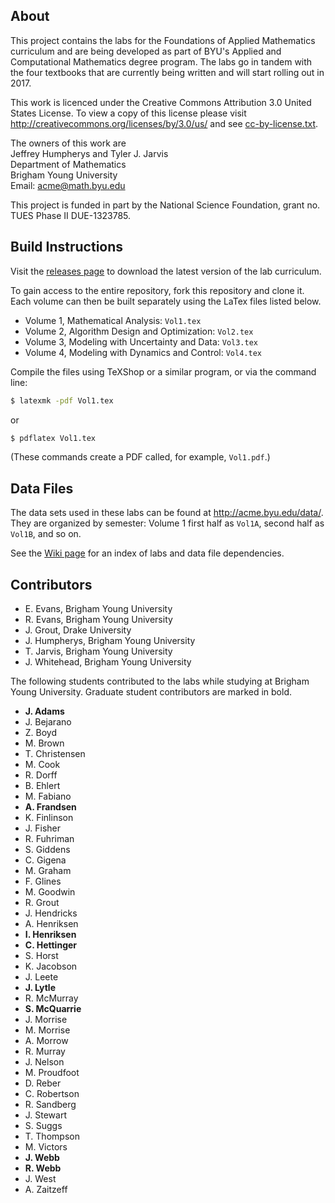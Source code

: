 ## About

This project contains the labs for the Foundations of Applied Mathematics curriculum and are being developed as part of BYU's Applied and Computational Mathematics degree program.
The labs go in tandem with the four textbooks that are currently being written and will start rolling out in 2017.

This work is licenced under the Creative Commons Attribution 3.0 United States License.
To view a copy of this license please visit http://creativecommons.org/licenses/by/3.0/us/ and see [cc-by-license.txt](https://github.com/Foundations-of-Applied-Mathematics/Labs/blob/master/cc-by-license.txt).

The owners of this work are  
Jeffrey Humpherys and Tyler J. Jarvis  
Department of Mathematics  
Brigham Young University  
Email: acme@math.byu.edu

This project is funded in part by the National Science Foundation, grant no. TUES Phase II DUE-1323785.

## Build Instructions

Visit the [releases page](https://github.com/Foundations-of-Applied-Mathematics/Labs/releases) to download the latest version of the lab curriculum.

To gain access to the entire repository, fork this repository and clone it.
Each volume can then be built separately using the LaTex files listed below.
- Volume 1, Mathematical Analysis: `Vol1.tex`
- Volume 2, Algorithm Design and Optimization: `Vol2.tex`
- Volume 3, Modeling with Uncertainty and Data: `Vol3.tex`
- Volume 4, Modeling with Dynamics and Control: `Vol4.tex`

Compile the files using TeXShop or a similar program, or via the command line:
```bash
$ latexmk -pdf Vol1.tex
```
or
```bash
$ pdflatex Vol1.tex
```
(These commands create a PDF called, for example, `Vol1.pdf`.)

## Data Files

The data sets used in these labs can be found at http://acme.byu.edu/data/.
They are organized by semester: Volume 1 first half as `Vol1A`, second half as `Vol1B`, and so on.

See the [Wiki page](https://github.com/Foundations-of-Applied-Mathematics/Lab-Development/wiki/File-Dependencies-Index) for an index of labs and data file dependencies.

## Contributors

- E. Evans, Brigham Young University
- R. Evans, Brigham Young University
- J. Grout, Drake University
- J. Humpherys, Brigham Young University
- T. Jarvis, Brigham Young University
- J. Whitehead, Brigham Young University

The following students contributed to the labs while studying at Brigham Young University.
Graduate student contributors are marked in bold.

- **J. Adams**
- J. Bejarano
- Z. Boyd
- M. Brown
- T. Christensen
- M. Cook
- R. Dorff
- B. Ehlert
- M. Fabiano
- **A. Frandsen**
- K. Finlinson
- J. Fisher
- R. Fuhriman
- S. Giddens
- C. Gigena
- M. Graham
- F. Glines
- M. Goodwin
- R. Grout
- J. Hendricks
- A. Henriksen
- **I. Henriksen**
- **C. Hettinger**
- S. Horst
- K. Jacobson
- J. Leete
- **J. Lytle**
- R. McMurray
- **S. McQuarrie**
- J. Morrise
- M. Morrise
- A. Morrow
- R. Murray
- J. Nelson
- M. Proudfoot
- D. Reber
- C. Robertson
- R. Sandberg
- J. Stewart
- S. Suggs
- T. Thompson
- M. Victors
- **J. Webb**
- **R. Webb**
- J. West
- A. Zaitzeff
